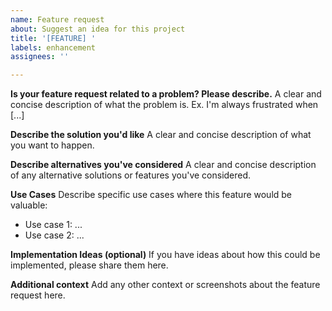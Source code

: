 ```yaml
---
name: Feature request
about: Suggest an idea for this project
title: '[FEATURE] '
labels: enhancement
assignees: ''

---
```


**Is your feature request related to a problem? Please describe.**
A clear and concise description of what the problem is. Ex. I'm always frustrated when [...]

**Describe the solution you'd like**
A clear and concise description of what you want to happen.

**Describe alternatives you've considered**
A clear and concise description of any alternative solutions or features you've considered.

**Use Cases**
Describe specific use cases where this feature would be valuable:
- Use case 1: ...
- Use case 2: ...

**Implementation Ideas (optional)**
If you have ideas about how this could be implemented, please share them here.

**Additional context**
Add any other context or screenshots about the feature request here.